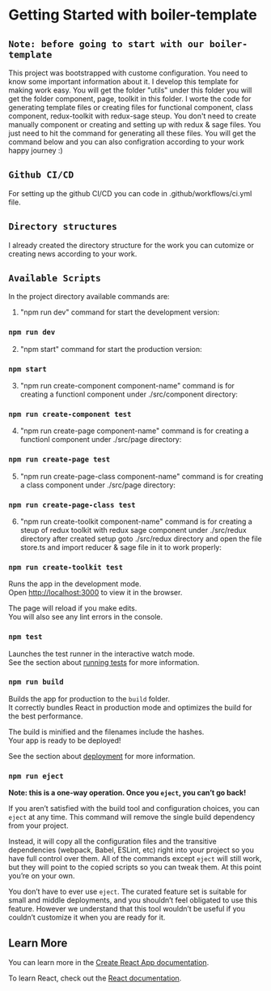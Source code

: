 # Getting Started with boiler-template

## `Note: before going to start with our boiler-template` 

This project was bootstrapped with custome configuration. You need to know some important information about it. I develop this template for making work easy. You will get the folder "utils" under this folder you will get the folder component, page, toolkit in this folder. I worte the code for generating template files or creating files for functional component, class component, redux-toolkit with redux-sage steup. You don't need to create manually component or creating and setting up with redux & sage files. You just need to hit the command for generating all these files. You will get the command below and you can also configration according to your work happy journey :)

## `Github CI/CD`

For setting up the github CI/CD you can code in .github/workflows/ci.yml file.

## `Directory structures`

I already created the directory structure for the work you can cutomize or creating news according to your work.



## `Available Scripts`

In the project directory available commands are:

1) "npm run dev" command for start the development version:

### `npm run dev`

2) "npm start" command for start the production version:

### `npm start`

3) "npm run create-component component-name" command is for creating a functionl component under ./src/component directory:

### `npm run create-component test`

4) "npm run create-page component-name" command is for creating a functionl component under ./src/page directory:

### `npm run create-page test`

5) "npm run create-page-class component-name" command is for creating a class component under ./src/page directory:

### `npm run create-page-class test`

6) "npm run create-toolkit component-name" command is for creating a steup of redux toolkit with redux sage component under ./src/redux directory after created setup goto ./src/redux directory and open the file store.ts and import reducer & sage file in it to work properly:

### `npm run create-toolkit test`


Runs the app in the development mode.\
Open [http://localhost:3000](http://localhost:3000) to view it in the browser.

The page will reload if you make edits.\
You will also see any lint errors in the console.

### `npm test`

Launches the test runner in the interactive watch mode.\
See the section about [running tests](https://facebook.github.io/create-react-app/docs/running-tests) for more information.

### `npm run build`

Builds the app for production to the `build` folder.\
It correctly bundles React in production mode and optimizes the build for the best performance.

The build is minified and the filenames include the hashes.\
Your app is ready to be deployed!

See the section about [deployment](https://facebook.github.io/create-react-app/docs/deployment) for more information.

### `npm run eject`

**Note: this is a one-way operation. Once you `eject`, you can’t go back!**

If you aren’t satisfied with the build tool and configuration choices, you can `eject` at any time. This command will remove the single build dependency from your project.

Instead, it will copy all the configuration files and the transitive dependencies (webpack, Babel, ESLint, etc) right into your project so you have full control over them. All of the commands except `eject` will still work, but they will point to the copied scripts so you can tweak them. At this point you’re on your own.

You don’t have to ever use `eject`. The curated feature set is suitable for small and middle deployments, and you shouldn’t feel obligated to use this feature. However we understand that this tool wouldn’t be useful if you couldn’t customize it when you are ready for it.

## Learn More

You can learn more in the [Create React App documentation](https://facebook.github.io/create-react-app/docs/getting-started).

To learn React, check out the [React documentation](https://reactjs.org/).
